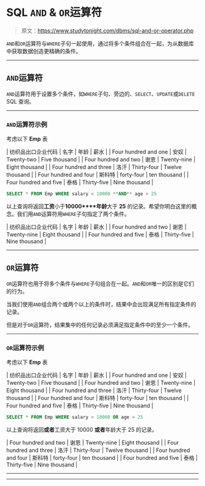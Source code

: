 # SQL `AND` & `OR`运算符

> 原文：<https://www.studytonight.com/dbms/sql-and-or-operator.php>

`AND`和`OR`运算符与`WHERE`子句一起使用，通过将多个条件组合在一起，为从数据库中获取数据创造更精确的条件。

* * *

## `AND`运算符

`AND`运算符用于设置多个条件，如`WHERE`子句、旁边的、`SELECT`、`UPDATE`或`DELETE` SQL 查询。

* * *

### `AND`运算符示例

考虑以下 **Emp** 表

| 纺织品出口企业代码 | 名字 | 年龄 | 薪水 |
| Four hundred and one | 安奴 | Twenty-two | Five thousand |
| Four hundred and two | 谢恩 | Twenty-nine | Eight thousand |
| Four hundred and three | 洛汗 | Thirty-four | Twelve thousand |
| Four hundred and four | 斯科特 | forty-four | ten thousand |
| Four hundred and five | 泰格 | Thirty-five | Nine thousand |

```sql
SELECT * FROM Emp WHERE salary < 10000 **AND** age > 25
```

以上查询将返回**工资**小于**10000****年龄**大于 **25** 的记录。希望你明白这里的概念。我们用`AND`运算符用`WHERE`子句指定了两个条件。

| 纺织品出口企业代码 | 名字 | 年龄 | 薪水 |
| Four hundred and two | 谢恩 | Twenty-nine | Eight thousand |
| Four hundred and five | 泰格 | Thirty-five | Nine thousand |

* * *

## `OR`运算符

`OR`运算符也用于将多个条件与`WHERE`子句组合在一起。`AND`和`OR`唯一的区别是它们的行为。

当我们使用`AND`组合两个或两个以上的条件时，结果中会出现满足所有指定条件的记录。

但是对于`OR`运算符，结果集中的任何记录必须满足指定条件中的至少一个条件。

* * *

### `OR`运算符示例

考虑以下 **Emp** 表

| 纺织品出口企业代码 | 名字 | 年龄 | 薪水 |
| Four hundred and one | 安奴 | Twenty-two | Five thousand |
| Four hundred and two | 谢恩 | Twenty-nine | Eight thousand |
| Four hundred and three | 洛汗 | Thirty-four | Twelve thousand |
| Four hundred and four | 斯科特 | forty-four | ten thousand |
| Four hundred and five | 泰格 | Thirty-five | Nine thousand |

```sql
SELECT * FROM Emp WHERE salary > 10000 OR age > 25 
```

以上查询将返回**或者**工资大于 10000 **或者**年龄大于 25 的记录。

| Four hundred and two | 谢恩 | Twenty-nine | Eight thousand |
| Four hundred and three | 洛汗 | Thirty-four | Twelve thousand |
| Four hundred and four | 斯科特 | forty-four | ten thousand |
| Four hundred and five | 泰格 | Thirty-five | Nine thousand |

* * *

* * *